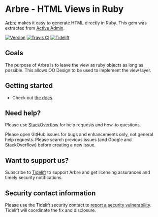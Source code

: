 # Arbre - HTML Views in Ruby

[Arbre][docs] makes it easy to generate HTML directly in Ruby. This gem was extracted from [Active Admin](https://github.com/activeadmin/active_admin).

[![Version         ][rubygems_badge]][rubygems]
[![Travis CI       ][travis_badge]][travis]
[![Tidelift        ][tidelift_badge]][tidelift]

## Goals

The purpose of Arbre is to leave the view as ruby objects as long
as possible. This allows OO Design to be used to implement the view layer.

## Getting started

* Check out [the docs][docs].

## Need help?

Please use [StackOverflow][stackoverflow] for help requests and how-to questions.

Please open GitHub issues for bugs and enhancements only, not general help requests.
Please search previous issues (and Google and StackOverflow) before creating a new issue.

## Want to support us?

Subscribe to [Tidelift][tidelift] to support Arbre and get licensing assurances and timely security notifications.

## Security contact information

Please use the Tidelift security contact to [report a security vulnerability][Tidelift security contact].
Tidelift will coordinate the fix and disclosure.

[rubygems_badge]: http://img.shields.io/gem/v/arbre.svg
[rubygems]: https://rubygems.org/gems/arbre
[travis_badge]: http://img.shields.io/travis/activeadmin/arbre/master.svg
[travis]: https://travis-ci.org/activeadmin/arbre
[tidelift_badge]: https://tidelift.com/badges/github/activeadmin/arbre
[tidelift]: https://tidelift.com/subscription/pkg/rubygems-arbre?utm_source=rubygems-arbre&utm_medium=readme

[docs]: https://activeadmin.github.io/arbre/
[stackoverflow]: http://stackoverflow.com/questions/tagged/arbre
[Tidelift security contact]: https://tidelift.com/security
